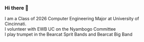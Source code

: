 ### Hi there 👋

I am a Class of 2026 Computer Engineering Major at University of Cincinnati. <br>
I volunteer with EWB UC on the Nyambogo Committee <br>
I play trumpet in the Bearcat Sprit Bands and Bearcat Big Band

